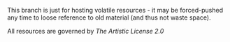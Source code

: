 This branch is just for hosting volatile resources - it may be forced-pushed any time to loose reference to old material (and thus not waste space).

All resources are governed by *The Artistic License 2.0*

